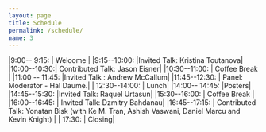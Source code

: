 ```yaml
---
layout: page
title: Schedule
permalink: /schedule/
name: 3
---
```


|9:00-- 9:15: | Welcome |
|9:15--10:00: |Invited Talk: Kristina Toutanova|
|10:00--10:30:| Contributed Talk: Jason Eisner|
|10:30--11:00: | Coffee Break |
|11:00 -- 11:45: |Invited Talk : Andrew McCallum|
|11:45--12:30: | Panel: Moderator - Hal Daume.|
| 12:30--14:00: | Lunch|
|14:00-- 14:45: |Posters|
|14:45--15:30:  |Invited Talk: Raquel Urtasun|
|15:30--16:00: | Coffee Break |
|16:00--16:45: | Invited Talk: Dzmitry Bahdanau|
|16:45--17:15: | Contributed Talk: Yonatan Bisk (with Ke M. Tran, Ashish Vaswani, Daniel Marcu and Kevin Knight) | 
| 17:30: | Closing|
